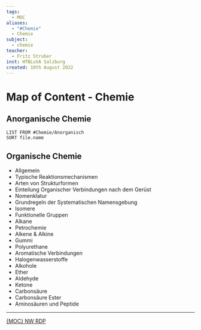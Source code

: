 ```yaml
---
tags:
  - MOC
aliases:
  - "#Chemie"
  - Chemie
subject:
  - chemie
teacher:
  - Fritz Struber
inst: HTBLuVA Salzburg
created: 19th August 2022
---
```


# Map of Content - Chemie

## Anorganische Chemie

```dataview
LIST FROM #Chemie/Anorganisch 
SORT file.name

```

## Organische Chemie

 - Allgemein
 - Typische Reaktionsmechanismen
 - Arten von Strukturformen
 - Einteilung Organischer Verbindungen nach dem Gerüst
 - Nomenklatur
 - Grundregeln der Systematischen Namensgebung
 - Isomere
 - Funktionelle Gruppen
 - Alkane
 - Petrochemie
 - Alkene & Alkine
 - Gummi
 - Polyurethane
 - Aromatische Verbindungen
 - Halogenwasserstoffe
 - Alkohole
 - Ether
 - Aldehyde
 - Ketone
 - Carbonsäure
 - Carbonsäure Ester
 - Aminosäuren und Peptide

---

[{MOC} NW RDP]({MOC}%20NW%20RDP.md)